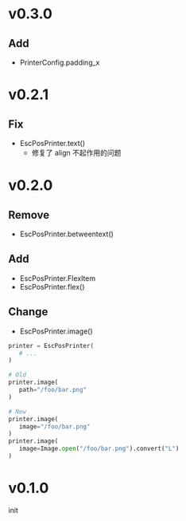 # v0.3.0
## Add
- PrinterConfig.padding_x

# v0.2.1
## Fix
- EscPosPrinter.text()
  - 修复了 align 不起作用的问题

# v0.2.0
## Remove
- EscPosPrinter.betweentext()

## Add
- EscPosPrinter.FlexItem
- EscPosPrinter.flex()

## Change
- EscPosPrinter.image()
```py
printer = EscPosPrinter(
   # ...
)

# Old
printer.image(
   path="/foo/bar.png"
)

# New
printer.image(
   image="/foo/bar.png"
)
printer.image(
   image=Image.open("/foo/bar.png").convert("L")
)
```


# v0.1.0
init
